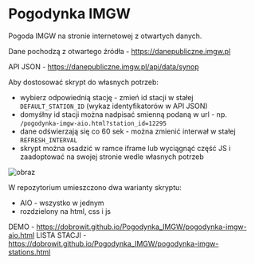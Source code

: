 # Pogodynka IMGW
Pogoda IMGW na stronie internetowej z otwartych danych.

Dane pochodzą z otwartego źródła - https://danepubliczne.imgw.pl

API JSON - https://danepubliczne.imgw.pl/api/data/synop

Aby dostosować skrypt do własnych potrzeb:
  - wybierz odpowiednią stację - zmień id stacji w stałej ``DEFAULT_STATION_ID`` (wykaz identyfikatorów w API JSON)
  - domyśłny id stacji można nadpisać smienną podaną w url - np. ``/pogodynka-imgw-aio.html?station_id=12295``
  - dane odświerzają się co 60 sek - można zmienić interwał w stałej ``REFRESH_INTERVAL``
  - skrypt można osadzić w ramce iframe lub wyciągnąć część JS i zaadoptować na swojej stronie wedle własnych potrzeb

![obraz](https://github.com/user-attachments/assets/e984a3a2-8a33-4aee-b6da-afec2e78a3b9)

W repozytorium umieszczono dwa warianty skryptu:
  - AIO - wszystko w jednym
  - rozdzielony na html, css i js

DEMO - https://dobrowit.github.io/Pogodynka_IMGW/pogodynka-imgw-aio.html
LISTA STACJI - https://dobrowit.github.io/Pogodynka_IMGW/pogodynka-imgw-stations.html
